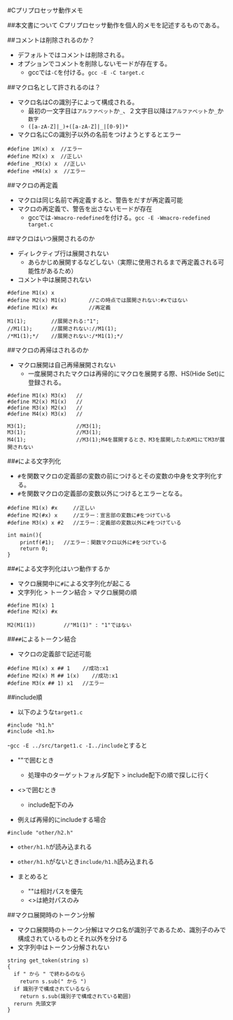 #Cプリプロセッサ動作メモ

##本文書について
Cプリプロセッサ動作を個人的メモを記述するものである。

##コメントは削除されるのか？
- デフォルトではコメントは削除される。
- オプションでコメントを削除しないモードが存在する。
  - gccでは`-C`を付ける。`gcc -E -C target.c`

##マクロ名として許されるのは？
- マクロ名はCの識別子によって構成される。
  - 最初の一文字目は`アルファベット`か`_`、２文字目以降は`アルファベット`か`_`か`数字`
  - `([a-zA-Z]|_)+([a-zA-Z]|_|[0-9])*`
- マクロ名にCの識別子以外の名前をつけようとするとエラー
```
#define 1M(x) x  //エラー
#define M2(x) x  //正しい
#define _M3(x) x  //正しい
#define +M4(x) x  //エラー
```

##マクロの再定義
- マクロは同じ名前で再定義すると、警告をだすが再定義可能
- マクロの再定義で、警告を出さないモードが存在
  -  gccでは`-Wmacro-redefined`を付ける。`gcc -E -Wmacro-redefined target.c`

##マクロはいつ展開されるのか
- ディレクティブ行は展開されない
  - あらかじめ展開するなどしない（実際に使用されるまで再定義される可能性があるため） 
- コメント中は展開されない

```
#define M1(x) x  
#define M2(x) M1(x)       //この時点では展開されない:#xではない
#define M1(x) #x          //再定義 

M1(1);        //展開される:"1";
//M1(1);      //展開されない://M1(1);
/*M1(1);*/    //展開されない:/*M1(1);*/
```

##マクロの再帰はされるのか
- マクロ展開は自己再帰展開されない
  - 一度展開されたマクロは再帰的にマクロを展開する際、HS(Hide Set)に登録される。
```
#define M1(x) M3(x)   //
#define M2(x) M1(x)   //
#define M3(x) M2(x)   //
#define M4(x) M3(x)   //

M3(1);                //M3(1); 
M3(1);                //M3(1);
M4(1);                //M3(1);M4を展開するとき、M3を展開したためM1にてM3が展開されない
```
  
##`#`による文字列化
- `#`を関数マクロの定義部の変数の前につけるとその変数の中身を文字列化する。
- `#`を関数マクロの定義部の変数以外につけるとエラーとなる。
```
#define M1(x) #x     //正しい
#define M2(#x) x     //エラー：宣言部の変数に#をつけている
#define M3(x) x #2   //エラー：定義部の変数以外に#をつけている

int main(){
    printf(#1);   //エラー：関数マクロ以外に#をつけている
    return 0;
}
```

##`#`による文字列化はいつ動作するか
- マクロ展開中に`#`による文字列化が起こる
- 文字列化 > トークン結合 > マクロ展開の順

```
#define M1(x) 1     
#define M2(x) #x     

M2(M1(1))         //"M1(1)" : "1"ではない
```

##`##`によるトークン結合
- マクロの定義部で記述可能

```
#define M1(x) x ## 1    //成功:x1
#define M2(x) M ## 1(x)    //成功:x1
#define M3(x ## 1) x1   //エラー
```

##include順
- 以下のような`target1.c`
```
#include "h1.h"
#include <h1.h>
```
-`gcc -E ../src/target1.c -I../include`とすると
- ""で囲むとき
  - 処理中のターゲットフォルダ配下 > include配下の順で探しに行く
- <>で囲むとき
  - include配下のみ

- 例えば再帰的にincludeする場合
```
#include "other/h2.h"
```
- `other/h1.h`が読み込まれる
- `other/h1.h`がないとき`include/h1.h`読み込まれる

- まとめると
  - ""は相対パスを優先
  - <>は絶対パスのみ

##マクロ展開時のトークン分解
- マクロ展開時のトークン分解はマクロ名が識別子であるため、識別子のみで構成されているものとそれ以外を分ける
- 文字列中はトークン分解されない
```
string get_token(string s)
{
  if " から " で終わるのなら
    return s.sub(" から ")
  if 識別子で構成されているなら
    return s.sub(識別子で構成されている範囲)
  rerurn 先頭文字
}
```



